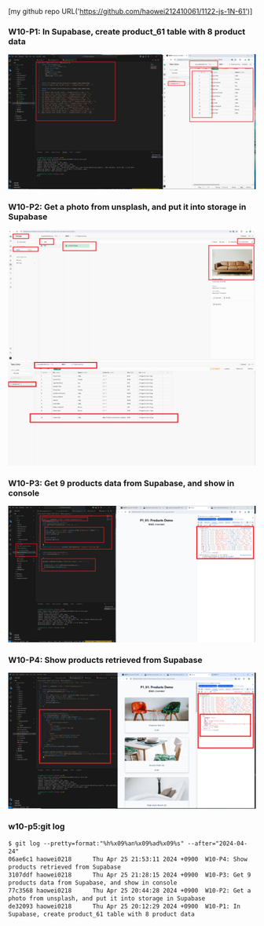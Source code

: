 [my github repo URL('https://github.com/haowei212410061/1122-js-1N-61')]
### W10-P1: In Supabase, create product_61 table with 8 product data
![](w10-p1.png)

### W10-P2: Get a photo from unsplash, and put it into storage in Supabase

![](w10-p2-1.png)
![](w10-p2-2.png)

### W10-P3: Get 9 products data from Supabase, and show in console

![](w10-p3.png)




### W10-P4: Show products retrieved from Supabase
 
![](w10-p4.png)



### w10-p5:git log
```
$ git log --pretty=format:"%h%x09%an%x09%ad%x09%s" --after="2024-04-24"                                                                                                                                                                                                 
06ae6c1 haowei0218      Thu Apr 25 21:53:11 2024 +0900  W10-P4: Show products retrieved from Supabase
3107ddf haowei0218      Thu Apr 25 21:28:15 2024 +0900  W10-P3: Get 9 products data from Supabase, and show in console        
77c3568 haowei0218      Thu Apr 25 20:44:28 2024 +0900  W10-P2: Get a photo from unsplash, and put it into storage in Supabase
de32093 haowei0218      Thu Apr 25 20:12:29 2024 +0900  W10-P1: In Supabase, create product_61 table with 8 product data    

```
